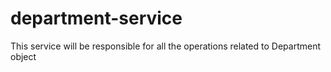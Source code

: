 # department-service

This service will be responsible for all the operations related to Department object
